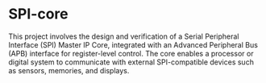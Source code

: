 # SPI-core
This project involves the design and verification of a Serial Peripheral Interface (SPI) Master IP Core, integrated with an Advanced Peripheral Bus (APB) interface for register-level control. The core enables a processor or digital system to communicate with external SPI-compatible devices such as sensors, memories, and displays.

